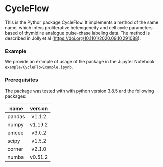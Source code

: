 # CycleFlow

This is the Python package CycleFlow. It implements a method of the same name, which infers proliferative heterogeneity and cell cycle parameters based of thymidine analogue pulse-chase labeling data. The method is described in Jolly et al (https://doi.org/10.1101/2020.09.10.291088).


### Example

We provide an example of usage of the package in the Jupyter Notebook `example/CycleFlowExample.ipynb`.

### Prerequisites

The package was tested with with python version 3.8.5 and the following packages: 

| name  | version |  
|-------|:-------:|
| pandas| v1.1.2  | 
| numpy | v1.19.2 |  
| emcee | v3.0.2  |  
| scipy | v1.5.2  |
| corner| v2.1.0  |
| numba | v0.51.2 |

